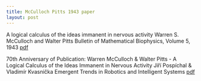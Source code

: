```yaml
---
title: McCulloch Pitts 1943 paper
layout: post
---
```


A logical calculus of the ideas immanent in nervous activity
Warren S. McCulloch and Walter Pitts
Bulletin of Mathematical Biophysics, Volume 5, 1943
[pdf](/assets/Walter%20Pitts/mccolloch.logical.calculus.ideas.1943.pdf)


70th Anniversary of Publication: Warren McCulloch & Walter Pitts - A Logical Calculus of the Ideas Immanent in Nervous Activity
Jiří Pospíchal & Vladimír Kvasnička
Emergent Trends in Robotics and Intelligent Systems
[pdf](/assets/Walter%20Pitts/Kvasnicka_Pospichal_SETINAIR%202013.pdf)

